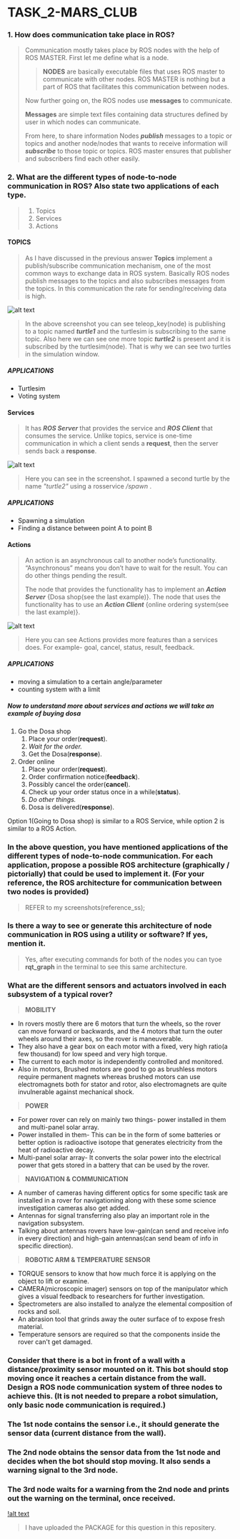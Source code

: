 # TASK_2-MARS_CLUB

### 1. How does communication take place in ROS?

>Communication mostly takes place by ROS nodes with the help of ROS MASTER. First let me define what is a node.
>>**NODES** are basically executable files that uses ROS master to communicate with other nodes. ROS MASTER is nothing but a part of ROS that facilitates this communication between nodes.
>
>Now further going on, the ROS nodes use **messages** to communicate.
>
> **Messages** are simple text files containing data structures defined by user in which nodes can communicate.
>
>From here, to share information Nodes **_publish_** messages to a topic or topics and another node/nodes that wants to receive information will **_subscribe_** to those topic or topics. ROS master ensures that publisher and subscribers find each other easily.

### 2. What are the different types of node-to-node communication in ROS? Also state two applications of each type.

> 1. Topics
> 2. Services
> 3. Actions

#### TOPICS
>As I have discussed in the previous answer **Topics** implement a publish/subscribe communication mechanism, one of the most common ways to exchange data in ROS system. Basically ROS nodes publish messages to the topics and also subscribes messages from the topics. In this communication the rate for sending/receiving data is high.
>
![alt text](https://github.com/ec21b1006/screenshots/blob/main/topics.png)
>
>In the above screenshot you can see teleop_key(node) is publishing to a topic named **_turtle1_** and the turtlesim is subscribing to the same topic. Also here we can see one more topic **_turtle2_** is present and it is subscribed by the turtlesim(node). That is why we can see two turtles in the simulation window.
>
##### APPLICATIONS
* Turtlesim
* Voting system

#### Services
>It has **_ROS Server_** that provides the service and **_ROS Client_** that consumes the service. Unlike topics, service is one-time communication in which a client sends a **request**, then the server sends back a **response**.
>
![alt text](https://github.com/ec21b1006/screenshots/blob/main/services.png)
>
>Here you can see in the screenshot. I spawned a second turtle by the name _"turtle2"_ using a rosservice _/spawn_ .
>
##### APPLICATIONS
* Spawning a simulation
* Finding a distance between point A to point B


#### Actions
>An action is an asynchronous call to another node’s functionality. “Asynchronous” means you don’t have to wait for the result. You can do other things pending the result.
>
>The node that provides the functionality has to implement an **_Action Server_** {Dosa shop(see the last example)}. The node that uses the functionality has to use an **_Action Client_** {online ordering system(see the last example)}.
>
![alt text](https://www.theconstructsim.com/wp-content/uploads/2017/12/ros_action.png)
>
>Here you can see Actions provides more features than a services does. For example- goal, cancel, status, result, feedback.
>
##### APPLICATIONS 
* moving a simulation to a certain angle/parameter
* counting system with a limit

#####  Now to understand more about services and actions we will take an example of buying dosa

1. Go the Dosa shop
    1. Place your order(**request**).
    2. _Wait for the order._
    3. Get the Dosa(**response**).
2. Order online
    1. Place your order(**request**).
    2. Order confirmation notice(**feedback**).
    3. Possibly cancel the order(**cancel**).
    4. Check up your order status once in a while(**status**).
    5. _Do other things._
    6. Dosa is delivered(**response**).

Option 1(Going to Dosa shop) is similar to a ROS Service, while option 2 is similar to a ROS Action.

### In the above question, you have mentioned applications of the different types of node-to-node communication. For each application, propose a possible ROS architecture (graphically / pictorially) that could be used to implement it. (For your reference, the ROS architecture for communication between two nodes is provided)

> REFER to my screenshots(reference_ss);

### Is there a way to see or generate this architecture of node communication in ROS using a utility or software? If yes, mention it.

> Yes, after executing commands for both of the nodes you can tyoe **rqt_graph** in the terminal to see this same architecture.

### What are the different sensors and actuators involved in each subsystem of a typical rover?

>**MOBILITY**
* In rovers mostly there are 6 motors that turn the wheels, so the rover can move forward or backwards, and the 4 motors that turn the outer wheels around their axes, so the rover is maneuverable.
* They also have a gear box on each motor with a fixed, very high ratio(a few thousand) for low speed and very high torque.
* The current to each motor is independently controlled and monitored.
* Also in motors, Brushed motors are good to go as brushless motors require permanent magnets whereas brushed motors can use electromagnets both for stator and rotor, also electromagnets are quite invulnerable against mechanical shock.

>**POWER**
* For power rover can rely on mainly two things- power installed in them and multi-panel solar array.
* Power installed in them- This can be in the form of some batteries or better option is radioactive isotope that generates electricity from the heat of radioactive decay.
* Multi-panel solar array- It converts the solar power into the electrical power that gets stored in a battery that can be used by the rover.

>**NAVIGATION & COMMUNICATION**
* A number of cameras having different optics for some specific task are installed in a rover for navigationing along with these some science investigation cameras also get added.
* Antennas for signal transferring also play an important role in the navigation subsystem.
* Talking about antennas rovers have low-gain(can send and receive info in every direction) and high-gain antennas(can send beam of info in specific direction).

>**ROBOTIC ARM & TEMPERATURE SENSOR**
* TORQUE sensors to know that how much force it is applying on the object to lift or examine.
* CAMERA(microscopic imager) sensors on top of the manipulator which gives a visual feedback to researchers for further investigation.
* Spectrometers are also installed to analyze the elemental composition of rocks and soil.
* An abrasion tool that grinds away the outer surface of to expose fresh material.
* Temperature sensors are required so that the components inside the rover can't get damaged.

### Consider that there is a bot in front of a wall with a distance/proximity sensor mounted on it. This bot should stop moving once it reaches a certain distance from the wall. Design a ROS node communication system of three nodes to achieve this. (It is not needed to prepare a robot simulation, only basic node communication is required.)
### The 1st node contains the sensor i.e., it should generate the sensor data (current distance from the wall).
### The 2nd node obtains the sensor data from the 1st node and decides when the bot should stop moving. It also sends a warning signal to the 3rd node.
### The 3rd node waits for a warning from the 2nd node and prints out the warning on the terminal, once received.

[!alt text](https://github.com/ec21b1006/screenshots/Q6_rqt_graph.png)

>I have uploaded the PACKAGE for this question in this repositery.

